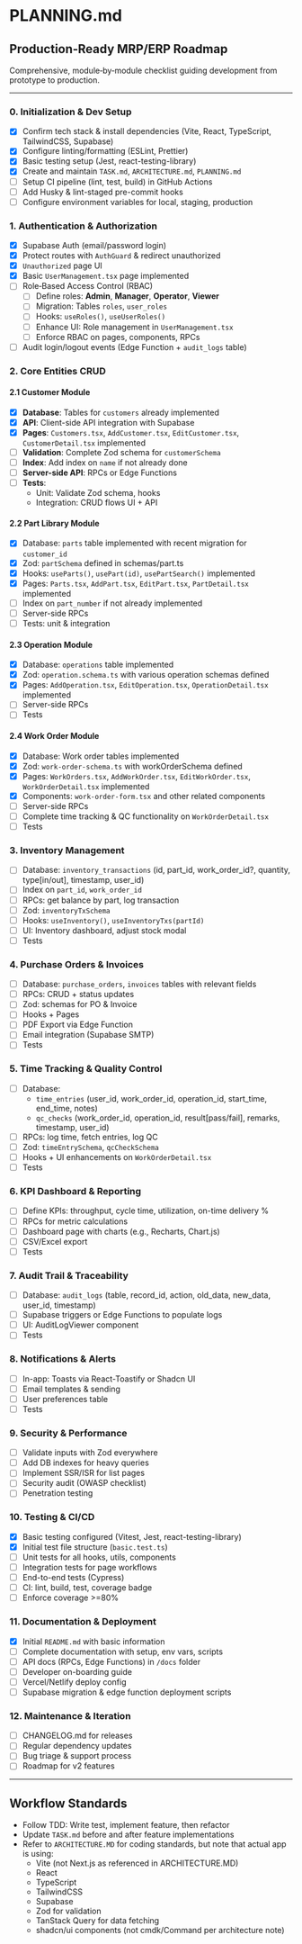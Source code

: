 # PLANNING.md

## Production‑Ready MRP/ERP Roadmap
Comprehensive, module‑by‑module checklist guiding development from prototype to production.

---

### 0. Initialization & Dev Setup
- [x] Confirm tech stack & install dependencies (Vite, React, TypeScript, TailwindCSS, Supabase)
- [x] Configure linting/formatting (ESLint, Prettier)
- [x] Basic testing setup (Jest, react-testing-library)
- [x] Create and maintain `TASK.md`, `ARCHITECTURE.md`, `PLANNING.md`
- [ ] Setup CI pipeline (lint, test, build) in GitHub Actions
- [ ] Add Husky & lint-staged pre-commit hooks
- [ ] Configure environment variables for local, staging, production

### 1. Authentication & Authorization
- [x] Supabase Auth (email/password login)
- [x] Protect routes with `AuthGuard` & redirect unauthorized
- [x] `Unauthorized` page UI
- [x] Basic `UserManagement.tsx` page implemented
- [ ] Role‑Based Access Control (RBAC)
  - [ ] Define roles: **Admin**, **Manager**, **Operator**, **Viewer**
  - [ ] Migration: Tables `roles`, `user_roles`
  - [ ] Hooks: `useRoles()`, `useUserRoles()`
  - [ ] Enhance UI: Role management in `UserManagement.tsx`
  - [ ] Enforce RBAC on pages, components, RPCs
- [ ] Audit login/logout events (Edge Function + `audit_logs` table)

### 2. Core Entities CRUD

#### 2.1 Customer Module
- [x] **Database**: Tables for `customers` already implemented
- [x] **API**: Client-side API integration with Supabase
- [x] **Pages**: `Customers.tsx`, `AddCustomer.tsx`, `EditCustomer.tsx`, `CustomerDetail.tsx` implemented
- [ ] **Validation**: Complete Zod schema for `customerSchema`
- [ ] **Index**: Add index on `name` if not already done
- [ ] **Server-side API**: RPCs or Edge Functions
- [ ] **Tests**:
  - Unit: Validate Zod schema, hooks
  - Integration: CRUD flows UI + API

#### 2.2 Part Library Module
- [x] Database: `parts` table implemented with recent migration for `customer_id`
- [x] Zod: `partSchema` defined in schemas/part.ts
- [x] Hooks: `useParts()`, `usePart(id)`, `usePartSearch()` implemented
- [x] Pages: `Parts.tsx`, `AddPart.tsx`, `EditPart.tsx`, `PartDetail.tsx` implemented
- [ ] Index on `part_number` if not already implemented
- [ ] Server-side RPCs
- [ ] Tests: unit & integration

#### 2.3 Operation Module
- [x] Database: `operations` table implemented
- [x] Zod: `operation.schema.ts` with various operation schemas defined
- [x] Pages: `AddOperation.tsx`, `EditOperation.tsx`, `OperationDetail.tsx` implemented
- [ ] Server-side RPCs
- [ ] Tests

#### 2.4 Work Order Module
- [x] Database: Work order tables implemented
- [x] Zod: `work-order-schema.ts` with workOrderSchema defined
- [x] Pages: `WorkOrders.tsx`, `AddWorkOrder.tsx`, `EditWorkOrder.tsx`, `WorkOrderDetail.tsx` implemented
- [x] Components: `work-order-form.tsx` and other related components 
- [ ] Server-side RPCs
- [ ] Complete time tracking & QC functionality on `WorkOrderDetail.tsx`
- [ ] Tests

### 3. Inventory Management
- [ ] Database: `inventory_transactions` (id, part_id, work_order_id?, quantity, type[in/out], timestamp, user_id)
- [ ] Index on `part_id`, `work_order_id`
- [ ] RPCs: get balance by part, log transaction
- [ ] Zod: `inventoryTxSchema`
- [ ] Hooks: `useInventory()`, `useInventoryTxs(partId)`
- [ ] UI: Inventory dashboard, adjust stock modal
- [ ] Tests

### 4. Purchase Orders & Invoices
- [ ] Database: `purchase_orders`, `invoices` tables with relevant fields
- [ ] RPCs: CRUD + status updates
- [ ] Zod: schemas for PO & Invoice
- [ ] Hooks + Pages
- [ ] PDF Export via Edge Function
- [ ] Email integration (Supabase SMTP)
- [ ] Tests

### 5. Time Tracking & Quality Control
- [ ] Database:
  - `time_entries` (user_id, work_order_id, operation_id, start_time, end_time, notes)
  - `qc_checks` (work_order_id, operation_id, result[pass/fail], remarks, timestamp, user_id)
- [ ] RPCs: log time, fetch entries, log QC
- [ ] Zod: `timeEntrySchema`, `qcCheckSchema`
- [ ] Hooks + UI enhancements on `WorkOrderDetail.tsx`
- [ ] Tests

### 6. KPI Dashboard & Reporting
- [ ] Define KPIs: throughput, cycle time, utilization, on-time delivery %
- [ ] RPCs for metric calculations
- [ ] Dashboard page with charts (e.g., Recharts, Chart.js)
- [ ] CSV/Excel export
- [ ] Tests

### 7. Audit Trail & Traceability
- [ ] Database: `audit_logs` (table, record_id, action, old_data, new_data, user_id, timestamp)
- [ ] Supabase triggers or Edge Functions to populate logs
- [ ] UI: AuditLogViewer component
- [ ] Tests

### 8. Notifications & Alerts
- [ ] In-app: Toasts via React-Toastify or Shadcn UI
- [ ] Email templates & sending
- [ ] User preferences table
- [ ] Tests

### 9. Security & Performance
- [ ] Validate inputs with Zod everywhere
- [ ] Add DB indexes for heavy queries
- [ ] Implement SSR/ISR for list pages
- [ ] Security audit (OWASP checklist)
- [ ] Penetration testing

### 10. Testing & CI/CD
- [x] Basic testing configured (Vitest, Jest, react-testing-library)
- [x] Initial test file structure (`basic.test.ts`)
- [ ] Unit tests for all hooks, utils, components
- [ ] Integration tests for page workflows
- [ ] End-to-end tests (Cypress)
- [ ] CI: lint, build, test, coverage badge
- [ ] Enforce coverage >=80%

### 11. Documentation & Deployment
- [x] Initial `README.md` with basic information
- [ ] Complete documentation with setup, env vars, scripts
- [ ] API docs (RPCs, Edge Functions) in `/docs` folder
- [ ] Developer on-boarding guide
- [ ] Vercel/Netlify deploy config
- [ ] Supabase migration & edge function deployment scripts

### 12. Maintenance & Iteration
- [ ] CHANGELOG.md for releases
- [ ] Regular dependency updates
- [ ] Bug triage & support process
- [ ] Roadmap for v2 features

---

## Workflow Standards
- Follow TDD: Write test, implement feature, then refactor
- Update `TASK.md` before and after feature implementations
- Refer to `ARCHITECTURE.MD` for coding standards, but note that actual app is using:
  - Vite (not Next.js as referenced in ARCHITECTURE.MD)
  - React
  - TypeScript
  - TailwindCSS
  - Supabase
  - Zod for validation
  - TanStack Query for data fetching
  - shadcn/ui components (not cmdk/Command per architecture note)

